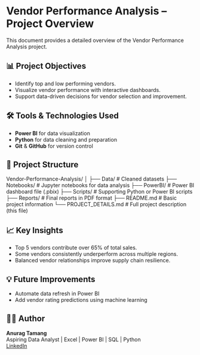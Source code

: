 # Vendor Performance Analysis – Project Overview

This document provides a detailed overview of the Vendor Performance Analysis project.

## 📊 Project Objectives

- Identify top and low performing vendors.
- Visualize vendor performance with interactive dashboards.
- Support data-driven decisions for vendor selection and improvement.

## 🛠 Tools & Technologies Used

- **Power BI** for data visualization
- **Python** for data cleaning and preparation
- **Git** & **GitHub** for version control

## 📁 Project Structure
Vendor-Performance-Analysis/
│
├── Data/ # Cleaned datasets
├── Notebooks/ # Jupyter notebooks for data analysis
├── PowerBI/ # Power BI dashboard file (.pbix)
├── Scripts/ # Supporting Python or Power BI scripts
├── Reports/ # Final reports in PDF format
├── README.md # Basic project information
└── PROJECT_DETAILS.md # Full project description (this file)

## 📈 Key Insights

- Top 5 vendors contribute over 65% of total sales.
- Some vendors consistently underperform across multiple regions.
- Balanced vendor relationships improve supply chain resilience.

## 💡 Future Improvements

- Automate data refresh in Power BI
- Add vendor rating predictions using machine learning

## 🙋‍♂️ Author

**Anurag Tamang**  
Aspiring Data Analyst | Excel | Power BI | SQL | Python  
[LinkedIn](https://www.linkedin.com/in/anurag-tamang)
